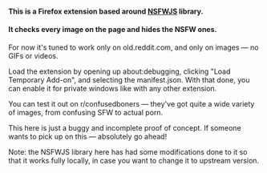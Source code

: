 #### This is a Firefox extension based around [NSFWJS](https://github.com/infinitered/nsfwjs) library.

#### It checks every image on the page and hides the NSFW ones. 

For now it's tuned to work only on old.reddit.com, and only on images — no GIFs or videos.

Load the extension by opening up about:debugging, clicking "Load Temporary Add-on", and selecting the manifest.json. With that done, you can enable it for private windows like with any other extension.

You can test it out on r/confusedboners — they've got quite a wide variety of images, from confusing SFW to actual porn.

This here is just a buggy and incomplete proof of concept. If someone wants to pick up on this — absolutely go ahead!

Note: the NSFWJS library here has had some modifications done to it so that it works fully locally, in case you want to change it to upstream version.
